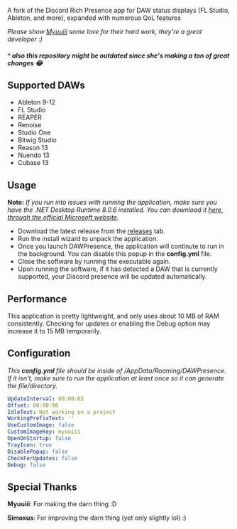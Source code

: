 A fork of the Discord Rich Presence app for DAW status displays (FL Studio, Ableton, and more), expanded with numerous QoL features

_Please show [Myuuiii](https://github.com/Myuuiii) some love for their hard work, they're a great developer :)_
##### ^ also this repository might be outdated since she's making a ton of great changes :joy:

## Supported DAWs

- Ableton 9-12
- FL Studio
- REAPER
- Renoise
- Studio One
- Bitwig Studio
- Reason 13
- Nuendo 13
- Cubase 13

## Usage

**Note:** *If you run into issues with running the application, make sure you have the .NET Desktop Runtime 8.0.6 installed. You can download it [here, through the official Microsoft website](https://dotnet.microsoft.com/en-us/download/dotnet/thank-you/runtime-desktop-8.0.6-windows-x64-installer).*

- Download the latest release from the [releases](https://github.com/Simoxus/DAWPresence/releases/) tab.
- Run the install wizard to unpack the application.
- Once you launch DAWPresence, the application will continute to run in the background. You can disable this popup in the **config.yml** file.
- Close the software by running the executable again.
- Upon running the software, if it has detected a DAW that is currently supported, your Discord presence will be updated automatically.

## Performance
This application is pretty lightweight, and only uses about 10 MB of RAM consistently. Checking for updates or enabling the Debug option may increase it to 15 MB temporarily.

## Configuration
*This **config.yml** file should be inside of /AppData/Roaming/DAWPresence. If it isn't, make sure to run the application at least once so it can generate the file/directory.*

```yml
UpdateInterval: 00:00:03
Offset: 00:00:00
IdleText: Not working on a project
WorkingPrefixText: ''
UseCustomImage: false
CustomImageKey: myuuiii
OpenOnStartup: false
TrayIcon: true
DisablePopup: false
CheckForUpdates: false
Debug: false
```

## Special Thanks
**Myuuiii**: For making the darn thing :D

**Simoxus**: For improving the darn thing (yet only slightly lol) :)
